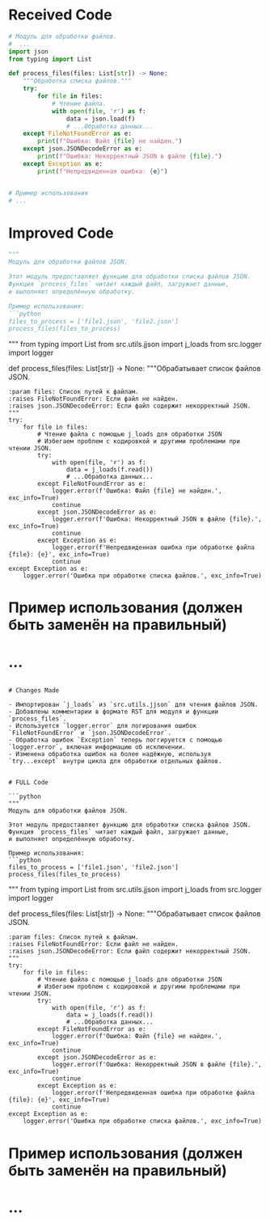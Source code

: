 # Received Code

```python
# Модуль для обработки файлов.
#  ...
import json
from typing import List

def process_files(files: List[str]) -> None:
    """Обработка списка файлов."""
    try:
        for file in files:
            # Чтение файла.
            with open(file, 'r') as f:
                data = json.load(f)
                # ...Обработка данных...
    except FileNotFoundError as e:
        print(f"Ошибка: Файл {file} не найден.")
    except json.JSONDecodeError as e:
        print(f"Ошибка: Некорректный JSON в файле {file}.")
    except Exception as e:
        print(f"Непредвиденная ошибка: {e}")


# Пример использования
# ...
```

# Improved Code

```python
"""
Модуль для обработки файлов JSON.

Этот модуль предоставляет функцию для обработки списка файлов JSON.
Функция `process_files` читает каждый файл, загружает данные,
и выполняет определённую обработку.

Пример использования:
```python
files_to_process = ['file1.json', 'file2.json']
process_files(files_to_process)
```
"""
from typing import List
from src.utils.jjson import j_loads
from src.logger import logger


def process_files(files: List[str]) -> None:
    """Обрабатывает список файлов JSON.

    :param files: Список путей к файлам.
    :raises FileNotFoundError: Если файл не найден.
    :raises json.JSONDecodeError: Если файл содержит некорректный JSON.
    """
    try:
        for file in files:
            # Чтение файла с помощью j_loads для обработки JSON
            # Избегаем проблем с кодировкой и другими проблемами при чтении JSON.
            try:
                with open(file, 'r') as f:
                    data = j_loads(f.read())
                    # ...Обработка данных...
            except FileNotFoundError as e:
                logger.error(f'Ошибка: Файл {file} не найден.', exc_info=True)
                continue
            except json.JSONDecodeError as e:
                logger.error(f'Ошибка: Некорректный JSON в файле {file}.', exc_info=True)
                continue
            except Exception as e:
                logger.error(f'Непредвиденная ошибка при обработке файла {file}: {e}', exc_info=True)
                continue
    except Exception as e:
        logger.error('Ошибка при обработке списка файлов.', exc_info=True)


# Пример использования (должен быть заменён на правильный)
# ...
```

# Changes Made

- Импортирован `j_loads` из `src.utils.jjson` для чтения файлов JSON.
- Добавлены комментарии в формате RST для модуля и функции `process_files`.
- Используется `logger.error` для логирования ошибок `FileNotFoundError` и `json.JSONDecodeError`.
- Обработка ошибок `Exception` теперь логгируется с помощью `logger.error`, включая информацию об исключении.
- Изменена обработка ошибок на более надёжную, используя `try...except` внутри цикла для обработки отдельных файлов.


# FULL Code

```python
"""
Модуль для обработки файлов JSON.

Этот модуль предоставляет функцию для обработки списка файлов JSON.
Функция `process_files` читает каждый файл, загружает данные,
и выполняет определённую обработку.

Пример использования:
```python
files_to_process = ['file1.json', 'file2.json']
process_files(files_to_process)
```
"""
from typing import List
from src.utils.jjson import j_loads
from src.logger import logger


def process_files(files: List[str]) -> None:
    """Обрабатывает список файлов JSON.

    :param files: Список путей к файлам.
    :raises FileNotFoundError: Если файл не найден.
    :raises json.JSONDecodeError: Если файл содержит некорректный JSON.
    """
    try:
        for file in files:
            # Чтение файла с помощью j_loads для обработки JSON
            # Избегаем проблем с кодировкой и другими проблемами при чтении JSON.
            try:
                with open(file, 'r') as f:
                    data = j_loads(f.read())
                    # ...Обработка данных...
            except FileNotFoundError as e:
                logger.error(f'Ошибка: Файл {file} не найден.', exc_info=True)
                continue
            except json.JSONDecodeError as e:
                logger.error(f'Ошибка: Некорректный JSON в файле {file}.', exc_info=True)
                continue
            except Exception as e:
                logger.error(f'Непредвиденная ошибка при обработке файла {file}: {e}', exc_info=True)
                continue
    except Exception as e:
        logger.error('Ошибка при обработке списка файлов.', exc_info=True)


# Пример использования (должен быть заменён на правильный)
# ...